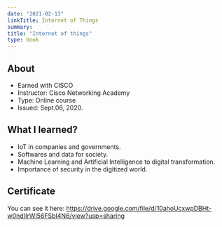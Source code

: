 ```yaml
---
date: "2021-02-13"
linkTitle: Internet of Things
summary: 
title: "Internet of things"
type: book
---
```


## About

- Earned with CISCO
- Instructor: Cisco Networking Academy
- Type: Online course
- Issued: Sept.06, 2020.

## What I learned?

- IoT in companies and governments.
- Softwares and data for society.
- Machine Learning and Artificial Intelligence to digital transformation.
- Importance of security in the digitized world.

## Certificate

You can see it here: https://drive.google.com/file/d/10ahoUcxwpDBHt-w0ndIIrWI56FSbI4N6/view?usp=sharing 